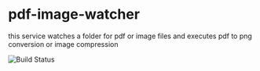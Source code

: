 # pdf-image-watcher

this service watches a folder for pdf or image files and executes pdf to png conversion or image compression 


![Build Status](https://api.travis-ci.com/tofixx/pdf-image-watcher.svg?branch=master)
